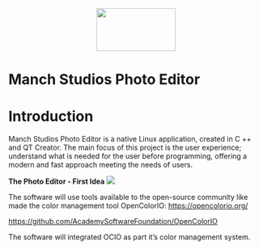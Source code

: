 <p align="center">
<img width="156" height="85" src= https://user-images.githubusercontent.com/38798742/74410232-65f52380-4e17-11ea-9f00-758a5af14380.png>

# Manch Studios Photo Editor
</p>

# Introduction

Manch Studios Photo Editor is a native Linux application, created in C ++ and QT Creator. The main focus of this project is the user experience; understand what is needed for the user before programming, offering a modern and fast approach meeting the needs of users.

**The Photo Editor - First Idea**
<img src= https://user-images.githubusercontent.com/38798742/74412272-ca19e680-4e1b-11ea-8313-da12e90362f3.png>


The software will use tools available to the open-source community like made the color management tool OpenColorIO:
https://opencolorio.org/ </p>
https://github.com/AcademySoftwareFoundation/OpenColorIO </p>
The software will integrated OCIO as part it’s color management system.
